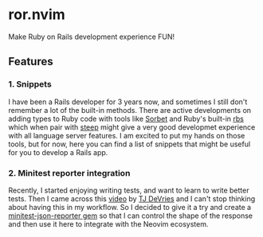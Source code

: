 # ror.nvim
Make Ruby on Rails development experience FUN!

## Features

### 1. Snippets

I have been a Rails developer for 3 years now, and sometimes I still don't remember a lot of the
built-in methods. There are active developments on adding types to Ruby code with tools like
[Sorbet](https://sorbet.org/) and Ruby's built-in [rbs](https://github.com/ruby/rbs) which when
pair with [steep](https://github.com/soutaro/steep) might give a very good developmet experience
with all language server features. I am excited to put my hands on those tools, but for now, here
you can find a list of snippets that might be useful for you to develop a Rails app.

### 2. Minitest reporter integration

Recently, I started enjoying writing tests, and want to learn to write better tests. Then I came
across this [video](https://www.youtube.com/watch?v=cf72gMBrsI0) by [TJ DeVries](https://github.com/tjdevries)
and I can't stop thinking about having this in my workflow. So I decided to give it a try and
create a [minitest-json-reporter gem](https://rubygems.org/gems/minitest-json-reporter) so that I
can control the shape of the response and then use it here to integrate with the Neovim ecosystem.
